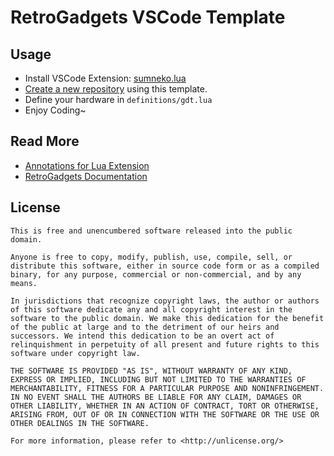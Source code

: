 # RetroGadgets VSCode Template

## Usage
* Install VSCode Extension: [sumneko.lua](https://marketplace.visualstudio.com/items?itemName=sumneko.lua)
* [Create a new repository](https://github.com/Dreagonmon/RetroGadgets-VSCode-Template/generate) using this template.
* Define your hardware in `definitions/gdt.lua`
* Enjoy Coding~

## Read More
* [Annotations for Lua Extension](https://github.com/LuaLS/lua-language-server/wiki/Annotations)
* [RetroGadgets Documentation](https://docs.retrogadgets.game/index.html)

## License
```
This is free and unencumbered software released into the public domain.

Anyone is free to copy, modify, publish, use, compile, sell, or
distribute this software, either in source code form or as a compiled
binary, for any purpose, commercial or non-commercial, and by any
means.

In jurisdictions that recognize copyright laws, the author or authors
of this software dedicate any and all copyright interest in the
software to the public domain. We make this dedication for the benefit
of the public at large and to the detriment of our heirs and
successors. We intend this dedication to be an overt act of
relinquishment in perpetuity of all present and future rights to this
software under copyright law.

THE SOFTWARE IS PROVIDED "AS IS", WITHOUT WARRANTY OF ANY KIND,
EXPRESS OR IMPLIED, INCLUDING BUT NOT LIMITED TO THE WARRANTIES OF
MERCHANTABILITY, FITNESS FOR A PARTICULAR PURPOSE AND NONINFRINGEMENT.
IN NO EVENT SHALL THE AUTHORS BE LIABLE FOR ANY CLAIM, DAMAGES OR
OTHER LIABILITY, WHETHER IN AN ACTION OF CONTRACT, TORT OR OTHERWISE,
ARISING FROM, OUT OF OR IN CONNECTION WITH THE SOFTWARE OR THE USE OR
OTHER DEALINGS IN THE SOFTWARE.

For more information, please refer to <http://unlicense.org/>
```

